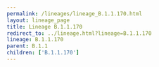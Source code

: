 ```yaml
---
permalink: /lineages/lineage_B.1.1.170.html
layout: lineage_page
title: Lineage B.1.1.170
redirect_to: ../lineage.html?lineage=B.1.1.170
lineage: B.1.1.170
parent: B.1.1
children: ['B.1.1.170']
---
```

